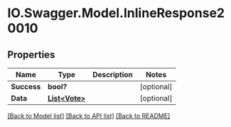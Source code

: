# IO.Swagger.Model.InlineResponse20010
## Properties

Name | Type | Description | Notes
------------ | ------------- | ------------- | -------------
**Success** | **bool?** |  | [optional] 
**Data** | [**List&lt;Vote&gt;**](Vote.md) |  | [optional] 

[[Back to Model list]](../README.md#documentation-for-models) [[Back to API list]](../README.md#documentation-for-api-endpoints) [[Back to README]](../README.md)

